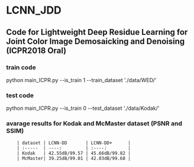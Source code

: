 # LCNN_JDD
## Code for Lightweight Deep Residue Learning for Joint Color Image Demosaicking and Denoising (ICPR2018 Oral)


### train code

  python main_ICPR.py --is_train 1 --train_dataset './data/WED/'


### test code

  python main_ICPR.py --is_train 0 --test_dataset './data/Kodak/'


### avarage results for Kodak and McMaster dataset (PSNR and SSIM)

        | dataset | LCNN-DD       | LCNN-DD+      |
        | :-----  | ----:         | :----:        |  
        | Kodak   | 42.55dB/99.57 | 45.66dB/99.82 |
        | McMaster| 39.25dB/99.01 | 42.03dB/99.68 |
  